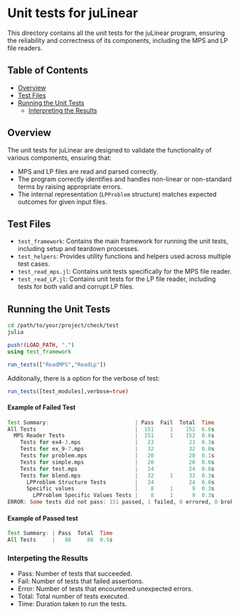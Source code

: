 # Unit tests for juLinear

This directory contains all the unit tests for the juLinear program, ensuring the reliability and correctness of its components, including the MPS and LP file readers.


## Table of Contents
- [Overview](#overview)
- [Test Files](#test-files)
- [Running the Unit Tests](#running-the-unit-tests)
   - [Interpreting the Results](#interpeting-the-results)


## Overview
The unit tests for juLinear are designed to validate the functionality of various components, ensuring that:

- MPS and LP files are read and parsed correctly.
- The program correctly identifies and handles non-linear or non-standard terms by
raising appropriate errors.
- The internal representation (`LPProblem` structure) matches expected outcomes for given input files.

## Test Files
- `test_framework`: Contains the main framework for running the unit tests, including setup and teardown processes.
- `test_helpers`: Provides utility functions and helpers used across multiple test cases.
- `test_read_mps.jl`: Contains unit tests specifically for the MPS file reader.
- `test_read_LP.jl`: Contains unit tests for the LP file reader, including tests for both valid and corrupt LP files.


## Running the Unit Tests

```bash
cd /path/to/your/project/check/test
julia
```

```julia
push!(LOAD_PATH, ".")
using test_framework
```
```julia
run_tests(["ReadMPS","ReadLp"])
```
Additonally, there is a option for the verbose of test:
```julia
run_tests([test_modules],verbose=true)
```

#### Example of Failed Test
```julia
Test Summary:                           | Pass  Fail  Total  Time
All Tests                               |  151     1    152  6.6s
  MPS Reader Tests                      |  151     1    152  0.6s
    Tests for ex4-3.mps                 |   23           23  0.3s
    Tests for ex_9-7.mps                |   32           32  0.0s
    Tests for problem.mps               |   20           20  0.1s
    Tests for simple.mps                |   20           20  0.0s
    Tests for test.mps                  |   24           24  0.0s
    Tests for blend.mps                 |   32     1     33  0.3s
      LPProblem Structure Tests         |   24           24  0.0s
      Specific values                   |    8     1      9  0.3s
        LPProblem Specific Values Tests |    8     1      9  0.3s
ERROR: Some tests did not pass: 151 passed, 1 failed, 0 errored, 0 broken.
```
#### Example of Passed test
```julia
Test Summary: | Pass  Total  Time
All Tests     |   88     88  0.5s
```

### Interpeting the Results
- Pass: Number of tests that succeeded.
- Fail: Number of tests that failed assertions.
- Error: Number of tests that encountered unexpected errors.
- Total: Total number of tests executed.
- Time: Duration taken to run the tests.
